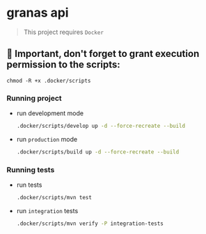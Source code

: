 # granas api

> This project requires `Docker`

## 🚨 Important, don't forget to grant execution permission to the scripts:
```
chmod -R +x .docker/scripts
```
### Running project
- run development mode
  ```bash
  .docker/scripts/develop up -d --force-recreate --build
  ```

- run `production` mode
  ```bash
  .docker/scripts/build up -d --force-recreate --build
  ```

### Running tests
- run tests
  ```bash
  .docker/scripts/mvn test
  ```

- run `integration` tests
  ```bash
  .docker/scripts/mvn verify -P integration-tests
  ```